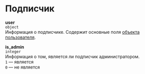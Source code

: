 # Подписчик

**user**  
`object`  
Информация о подписчике. Содержит основные поля [объекта пользователя](https://github.com/EcostCompony/specter_api_documentation/blob/master/Объекты/Пользователь.md#пользователь).

**is_admin**  
`integer`  
Информация о том, является ли подписчик администратором.  
`1` — является  
`0` — не является